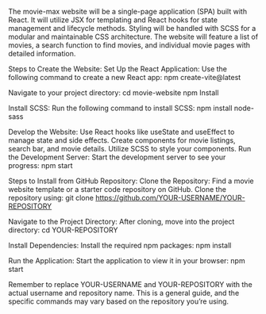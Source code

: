 The movie-max website will be a single-page application (SPA) built with React. It will utilize JSX for templating and React hooks for state management and lifecycle methods. Styling will be handled with SCSS for a modular and maintainable CSS architecture. The website will feature a list of movies, a search function to find movies, and individual movie pages with detailed information.

Steps to Create the Website:
Set Up the React Application:
Use the following command to create a new React app:
npm create-vite@latest

Navigate to your project directory:
cd movie-website
npm Install

Install SCSS:
Run the following command to install SCSS:
npm install node-sass

Develop the Website:
Use React hooks like useState and useEffect to manage state and side effects.
Create components for movie listings, search bar, and movie details.
Utilize SCSS to style your components.
Run the Development Server:
Start the development server to see your progress:
npm start

Steps to Install from GitHub Repository:
Clone the Repository:
Find a movie website template or a starter code repository on GitHub.
Clone the repository using:
git clone https://github.com/YOUR-USERNAME/YOUR-REPOSITORY

Navigate to the Project Directory:
After cloning, move into the project directory:
cd YOUR-REPOSITORY

Install Dependencies:
Install the required npm packages:
npm install

Run the Application:
Start the application to view it in your browser:
npm start

Remember to replace YOUR-USERNAME and YOUR-REPOSITORY with the actual username and repository name. This is a general guide, and the specific commands may vary based on the repository you’re using.
